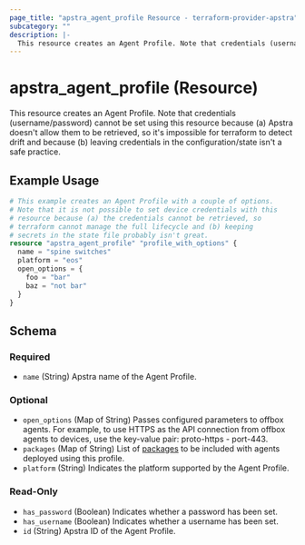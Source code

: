 ```yaml
---
page_title: "apstra_agent_profile Resource - terraform-provider-apstra"
subcategory: ""
description: |-
  This resource creates an Agent Profile. Note that credentials (username/password) cannot be set using this resource because (a) Apstra doesn't allow them to be retrieved, so it's impossible for terraform to detect drift and because (b) leaving credentials in the configuration/state isn't a safe practice.
---
```


# apstra_agent_profile (Resource)

This resource creates an Agent Profile. Note that credentials (username/password) cannot be set using this resource because (a) Apstra doesn't allow them to be retrieved, so it's impossible for terraform to detect drift and because (b) leaving credentials in the configuration/state isn't a safe practice.

## Example Usage

```terraform
# This example creates an Agent Profile with a couple of options.
# Note that it is not possible to set device credentials with this
# resource because (a) the credentials cannot be retrieved, so
# terraform cannot manage the full lifecycle and (b) keeping
# secrets in the state file probably isn't great.
resource "apstra_agent_profile" "profile_with_options" {
  name = "spine switches"
  platform = "eos"
  open_options = {
    foo = "bar"
    baz = "not bar"
  }
}
```

<!-- schema generated by tfplugindocs -->
## Schema

### Required

- `name` (String) Apstra name of the Agent Profile.

### Optional

- `open_options` (Map of String) Passes configured parameters to offbox agents. For example, to use HTTPS as the API connection from offbox agents to devices, use the key-value pair: proto-https - port-443.
- `packages` (Map of String) List of [packages](https://www.juniper.net/documentation/us/en/software/apstra4.1/apstra-user-guide/topics/topic-map/packages.html) to be included with agents deployed using this profile.
- `platform` (String) Indicates the platform supported by the Agent Profile.

### Read-Only

- `has_password` (Boolean) Indicates whether a password has been set.
- `has_username` (Boolean) Indicates whether a username has been set.
- `id` (String) Apstra ID of the Agent Profile.
